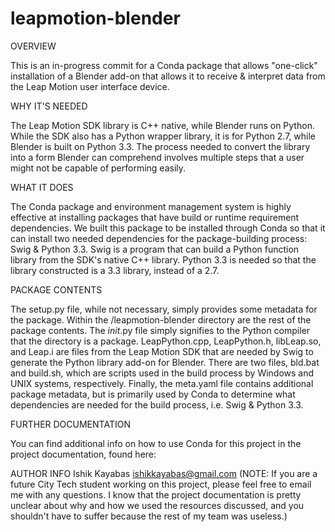leapmotion-blender
==================

OVERVIEW

This is an in-progress commit for a Conda package that allows "one-click" installation of a Blender add-on that allows it 
to receive & interpret data from the Leap Motion user interface device.


WHY IT'S NEEDED

The Leap Motion SDK library is C++ native, while Blender runs on Python. While the SDK also has a Python wrapper library, it
is for Python 2.7, while Blender is built on Python 3.3. The process needed to convert the library into a form Blender can 
comprehend involves multiple steps that a user might not be capable of performing easily.


WHAT IT DOES

The Conda package and environment management system is highly effective at installing packages that have build or runtime
requirement dependencies. We built this package to be installed through Conda so that it can install two needed
dependencies for the package-building process: Swig & Python 3.3. Swig is a program that can build a Python function library
from the SDK's native C++ library. Python 3.3 is needed so that the library constructed is a 3.3 library, instead of a 2.7.


PACKAGE CONTENTS

The setup.py file, while not necessary, simply provides some metadata for the package. Within the /leapmotion-blender
directory are the rest of the package contents. The _init_.py file simply signifies to the Python compiler that the
directory is a package. LeapPython.cpp, LeapPython.h, libLeap.so, and Leap.i are files from the Leap Motion
SDK that are needed by Swig to generate the Python library add-on for Blender. There are two files, bld.bat and build.sh,
which are scripts used in the build process by Windows and UNIX systems, respectively. Finally, the meta.yaml file contains
additional package metadata, but is primarily used by Conda to determine what dependencies are needed for the build process,
i.e. Swig & Python 3.3.


FURTHER DOCUMENTATION

You can find additional info on how to use Conda for this project in the project documentation, found here:



AUTHOR INFO
Ishik Kayabas
ishikkayabas@gmail.com
(NOTE: If you are a future City Tech student working on this project, please feel free to email me with any questions. I
know that the project documentation is pretty unclear about why and how we used the resources discussed, and you shouldn't
have to suffer because the rest of my team was useless.)
